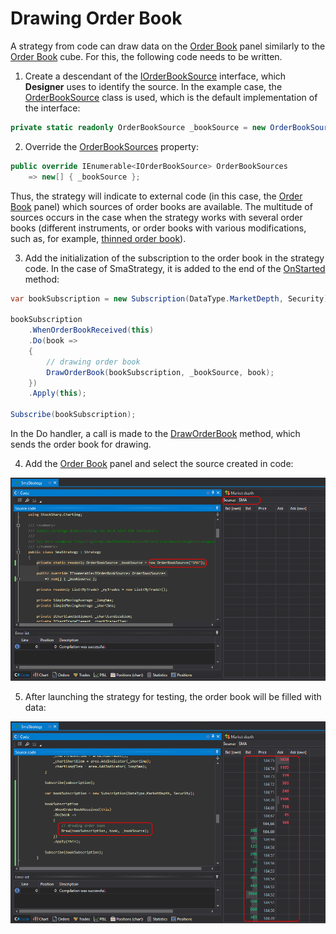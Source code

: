# Drawing Order Book

A strategy from code can draw data on the [Order Book](../../../user_interface/components/order_book.md) panel similarly to the [Order Book](../../using_visual_designer/elements/market_depths/order_book_panel.md) cube. For this, the following code needs to be written.

1. Create a descendant of the [IOrderBookSource](xref:StockSharp.Algo.Strategies.IOrderBookSource) interface, which **Designer** uses to identify the source. In the example case, the [OrderBookSource](xref:StockSharp.Algo.Strategies.OrderBookSource) class is used, which is the default implementation of the interface:

```cs
private static readonly OrderBookSource _bookSource = new OrderBookSource("SMA");
```

2. Override the [OrderBookSources](xref:StockSharp.Algo.Strategies.Strategy.OrderBookSources) property:

```cs
public override IEnumerable<IOrderBookSource> OrderBookSources
	=> new[] { _bookSource };
```

Thus, the strategy will indicate to external code (in this case, the [Order Book](../../../user_interface/components/order_book.md) panel) which sources of order books are available. The multitude of sources occurs in the case when the strategy works with several order books (different instruments, or order books with various modifications, such as, for example, [thinned order book](../../using_visual_designer/elements/market_depths/sparse_order_book.md)).

3. Add the initialization of the subscription to the order book in the strategy code. In the case of SmaStrategy, it is added to the end of the [OnStarted](xref:StockSharp.Algo.Strategies.Strategy.OnStarted) method:

```cs
var bookSubscription = new Subscription(DataType.MarketDepth, Security);
			
bookSubscription
	.WhenOrderBookReceived(this)
	.Do(book =>
	{
		// drawing order book
		DrawOrderBook(bookSubscription, _bookSource, book);
	})
	.Apply(this);
			
Subscribe(bookSubscription);
```

In the Do handler, a call is made to the [DrawOrderBook](xref:StockSharp.Algo.Strategies.Strategy.DrawOrderBook(StockSharp.BusinessEntities.Subscription,StockSharp.Algo.Strategies.IOrderBookSource,StockSharp.Messages.IOrderBookMessage)) method, which sends the order book for drawing.

4. Add the [Order Book](../../../user_interface/components/order_book.md) panel and select the source created in code:

  ![Designer_Source_Code_OrderBook_00](../../../../../images/designer_source_code_orderbook_00.png)

5. After launching the strategy for testing, the order book will be filled with data:

  ![Designer_Source_Code_OrderBook_01](../../../../../images/designer_source_code_orderbook_01.png)
